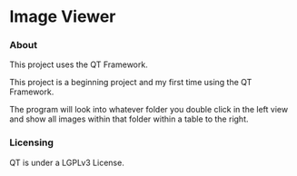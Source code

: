 # Image Viewer
### About

This project uses the QT Framework.

This project is a beginning project and my first time using the QT Framework.

The program will look into whatever folder you double click in the left view and show all images within that folder within a table to the right.

### Licensing

QT is under a LGPLv3 License.
